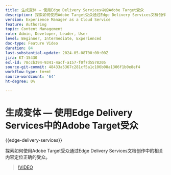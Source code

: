 ```yaml
---
title: 生成变体 — 使用Edge Delivery Services中的Adobe Target受众
description: 探索如何使用Adobe Target受众通过Edge Delivery Services文档创作中的相关内容定位正确的受众。
version: Experience Manager as a Cloud Service
feature: Authoring
topic: Content Management
role: Admin, Developer, Leader, User
level: Beginner, Intermediate, Experienced
doc-type: Feature Video
duration: 84
last-substantial-update: 2024-05-08T00:00:00Z
jira: KT-15430
exl-id: 78ccb394-9341-4acf-a157-f0f7d5578205
source-git-commit: 48433a5367c281cf5a1c106b08a1306f1b0e8ef4
workflow-type: tm+mt
source-wordcount: '64'
ht-degree: 0%

---
```


# 生成变体 — 使用Edge Delivery Services中的Adobe Target受众

{{edge-delivery-services}}

探索如何使用Adobe Target受众通过Edge Delivery Services文档创作中的相关内容定位正确的受众。

>[!VIDEO](https://video.tv.adobe.com/v/3428792/?learn=on)
